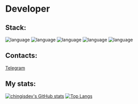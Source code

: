 
# Developer

## Stack: 
![language](https://img.shields.io/badge/Python-informational?style=for-the-badge&logo=Python&logoColor=white&color=0D1017)
![language](https://img.shields.io/badge/JavaScript-informational?style=for-the-badge&logo=JavaScript&logoColor=white&color=0D1017)
![language](https://img.shields.io/badge/TypeScript-informational?style=for-the-badge&logo=TypeScript&logoColor=white&color=0D1017)
![language](https://img.shields.io/badge/HTML-informational?style=for-the-badge&logo=HTML5&logoColor=white&color=0D1017)
![language](https://img.shields.io/badge/CSS-informational?style=for-the-badge&logo=CSS3&logoColor=white&color=0D1017)

<!-- Contacts -->

## Contacts: 
[Telegram][2]

<!-- Links to my social media accounts -->
[2]: https://t.me/chingisdev

<!-- DashBoards -->

## My stats: 
[![chingisdev's GitHub stats](https://github-readme-stats.vercel.app/api?username=chingisdev&show_icons=true&bg_color=0D1017&title_color=FFFFFF&text_color=FFFFFF&border_color=0D1017&icon_color=FFFFFF)](https://github.com/anuraghazra/github-readme-stats)
[![Top Langs](https://github-readme-stats.vercel.app/api/top-langs/?username=chingisdev&show_icons=true&bg_color=0D1017&title_color=FFFFFF&text_color=FFFFFF&border_color=0D1017&icon_color=FFFFFF&layout=compact)](https://github.com/anuraghazra/github-readme-stats)
